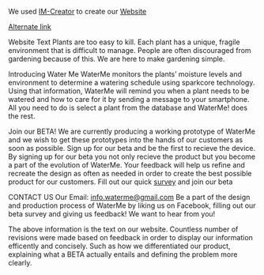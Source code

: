 We used [IM-Creator](http://app.imcreator.com/) to create our [Website](http://www.i-m.mx/waterme/waterme/)

[Alternate link](http://www.i-m.mx/waterme/gardening/)

Website Text
Plants are too easy to kill. Each plant has a unique, fragile environment that is difficult to manage. People are often discouraged from gardening because of this. We are here to make gardening simple.
 
 Introducing Water Me
WaterMe monitors the plants’ moisture levels and environment to determine a watering schedule using sparkcore technology.  Using that information, WaterMe will remind you when a plant needs to be watered and how to care for it by sending a message to your smartphone.  All you need to do is select a plant from the database and WaterMe! does the rest. 
 
 Join our BETA!
We are currently producing a working prototype of WaterMe and we wish to get these prototypes into the hands of our customers as soon  as possible. Sign up for our beta and be the first to recieve the device. By signing up for our beta you not only recieve the product but you become a part of the evolution of WaterMe. Your feedback will help us refine and recreate the design as often as needed in order to create the best possible product for our customers.
Fill out our quick [survey](https://docs.google.com/forms/d/1IgF8gaBSciwWvej-8zESSgI8rgCIdKEvVgFybbuxAIE/viewform) and join our beta

CONTACT US
Our Email: info.waterme@gmail.com
Be a part of the design and production process of WaterMe by liking us on Facebook, filling out our beta survey and giving us feedback! We want to hear from you! 
 
The above information is the text on our website. Countless number of revisions were made based on feedback in order to display our information efficently and concisely. 
Such as how we differentiated our product, explaining what a BETA actually entails and defining the problem more clearly.
